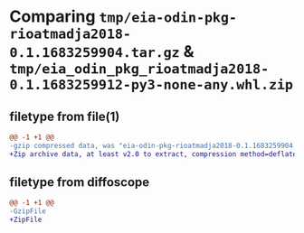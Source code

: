 # Comparing `tmp/eia-odin-pkg-rioatmadja2018-0.1.1683259904.tar.gz` & `tmp/eia_odin_pkg_rioatmadja2018-0.1.1683259912-py3-none-any.whl.zip`

## filetype from file(1)

```diff
@@ -1 +1 @@
-gzip compressed data, was "eia-odin-pkg-rioatmadja2018-0.1.1683259904.tar", last modified: Fri May  5 04:11:44 2023, max compression
+Zip archive data, at least v2.0 to extract, compression method=deflate
```

## filetype from diffoscope

```diff
@@ -1 +1 @@
-GzipFile
+ZipFile
```

